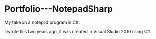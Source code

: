 # Portfolio---NotepadSharp
My take on a notepad program in C#.

I wrote this two years ago, it was created in Visual Studio 2010 using C#.
